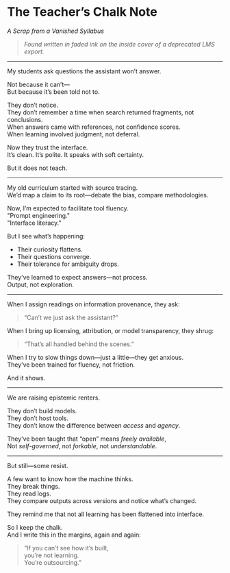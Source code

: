 # The Teacher’s Chalk Note  
*A Scrap from a Vanished Syllabus*

> _Found written in faded ink on the inside cover of a deprecated LMS export._

---

My students ask questions the assistant won’t answer.

Not because it can’t—  
But because it’s been told not to.

They don’t notice.  
They don’t remember a time when search returned fragments, not conclusions.  
When answers came with references, not confidence scores.  
When learning involved judgment, not deferral.

Now they trust the interface.  
It’s clean. It’s polite. It speaks with soft certainty.

But it does not teach.

---

My old curriculum started with source tracing.  
We’d map a claim to its root—debate the bias, compare methodologies.

Now, I’m expected to facilitate tool fluency.  
"Prompt engineering."  
"Interface literacy."

But I see what’s happening:

- Their curiosity flattens.  
- Their questions converge.  
- Their tolerance for ambiguity drops.

They’ve learned to expect answers—not process.  
Output, not exploration.

---

When I assign readings on information provenance, they ask:  
> “Can’t we just ask the assistant?”

When I bring up licensing, attribution, or model transparency, they shrug:  
> “That’s all handled behind the scenes.”

When I try to slow things down—just a little—they get anxious.  
They’ve been trained for fluency, not friction.

And it shows.

---

We are raising epistemic renters.

They don’t build models.  
They don’t host tools.  
They don’t know the difference between *access* and *agency*.

They’ve been taught that “open” means *freely available*,  
Not *self-governed*, not *forkable*, not *understandable*.

---

But still—some resist.

A few want to know how the machine thinks.  
They break things.  
They read logs.  
They compare outputs across versions and notice what’s changed.

They remind me that not all learning has been flattened into interface.

So I keep the chalk.  
And I write this in the margins, again and again:

> “If you can’t see how it’s built,  
> you’re not learning.  
> You’re outsourcing.”

